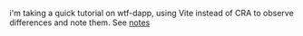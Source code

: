 i'm taking a quick tutorial on wtf-dapp, using
Vite instead of CRA to observe differences and note
them. See [notes](https://github.com/Mosamorphing/dApp_test/tree/main/notes)
